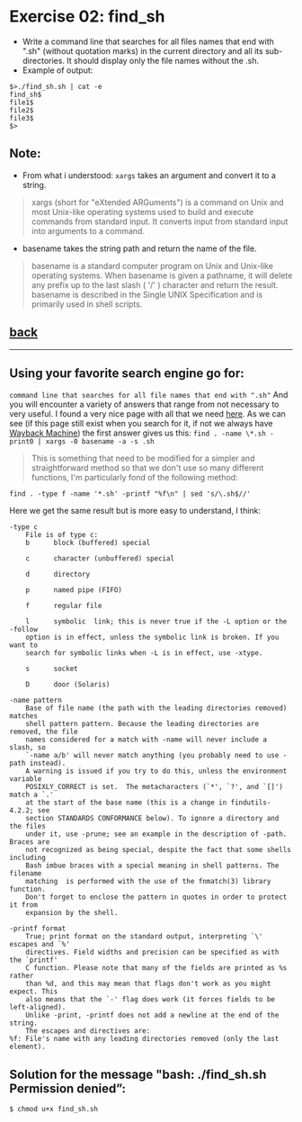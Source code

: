 # Exercise 02: find_sh

- Write a command line that searches for all files names that end with ".sh" (without quotation marks) in the current directory and all its sub-directories. It should display only the file names without the .sh.
- Example of output:
```
$>./find_sh.sh | cat -e
find_sh$
file1$
file2$
file3$
$>
```

## Note:
- From what i understood: `xargs` takes an argument and convert it to a string.
>xargs (short for "eXtended ARGuments") is a command on Unix and most Unix-like operating systems used to build and execute commands from standard input. It converts input from standard input into arguments to a command.

- basename takes the string path and return the name of the file.
>basename is a standard computer program on Unix and Unix-like operating systems. When basename is given a pathname, it will delete any prefix up to the last slash ( '/' ) character and return the result. basename is described in the Single UNIX Specification and is primarily used in shell scripts.


## [back](https://github.com/idevHive/42/tree/master/Piscines/C/Day01/files/ex02)

------------------------------------------
## Using your favorite search engine go for:
`command line that searches for all file names that end with ".sh"`
And you will encounter a variety of answers that range from not necessary to
very useful. I found a very nice page with all that we need
[here](https://unix.stackexchange.com/questions/391872/command-line-bash-sh-filter).
As we can see (if this page still exist when you search for it, if not we always
have [Wayback Machine](http://archive.org/web/web.php)) the first answer gives
us this:
`find . -name \*.sh -print0 | xargs -0 basename -a -s .sh`

> This is something that need to be modified for a simpler and straightforward
method so that we don't use so many different functions, I'm particularly fond
of the following method:

`find . -type f -name '*.sh' -printf "%f\n" | sed 's/\.sh$//'`

Here we get the same result but is more easy to understand, I think:
```
-type c
	File is of type c:
	b      block (buffered) special

	c      character (unbuffered) special

	d      directory

	p      named pipe (FIFO)

	f      regular file

	l      symbolic  link; this is never true if the -L option or the -follow
	option is in effect, unless the symbolic link is broken. If you want to
	search for symbolic links when -L is in effect, use -xtype.

	s      socket

	D      door (Solaris)

-name pattern
	Base of file name (the path with the leading directories removed) matches
	shell pattern pattern. Because the leading directories are removed, the file
	names considered for a match with -name will never include a slash, so
	`-name a/b' will never match anything (you probably need to use -path instead).
	A warning is issued if you try to do this, unless the environment variable
	POSIXLY_CORRECT is set.  The metacharacters (`*', `?', and `[]') match a `.'
	at the start of the base name (this is a change in findutils-4.2.2; see
	section STANDARDS CONFORMANCE below). To ignore a directory and the files
	under it, use -prune; see an example in the description of -path. Braces are
	not recognized as being special, despite the fact that some shells including
	Bash imbue braces with a special meaning in shell patterns. The filename
	matching  is performed with the use of the fnmatch(3) library function.
	Don't forget to enclose the pattern in quotes in order to protect it from
	expansion by the shell.

-printf format
	True; print format on the standard output, interpreting `\' escapes and `%'
	directives. Field widths and precision can be specified as with the `printf'
	C function. Please note that many of the fields are printed as %s rather
	than %d, and this may mean that flags don't work as you might expect. This
	also means that the `-' flag does work (it forces fields to be left-aligned).
	Unlike -print, -printf does not add a newline at the end of the string.
	The escapes and directives are:
%f: File's name with any leading directories removed (only the last element).
```

## Solution for the message "bash: ./find_sh.sh Permission denied”:
```
$ chmod u+x find_sh.sh
```
